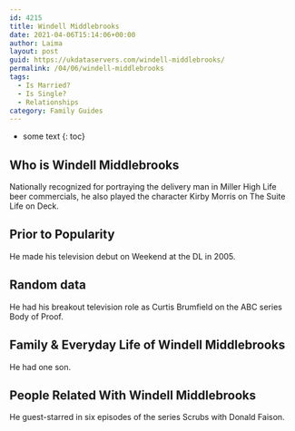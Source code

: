 ```yaml
---
id: 4215
title: Windell Middlebrooks
date: 2021-04-06T15:14:06+00:00
author: Laima
layout: post
guid: https://ukdataservers.com/windell-middlebrooks/
permalink: /04/06/windell-middlebrooks
tags:
  - Is Married?
  - Is Single?
  - Relationships
category: Family Guides
---
```


* some text
{: toc}


## Who is Windell Middlebrooks
                  
                  
                  
Nationally recognized for portraying the delivery man in Miller High Life beer commercials, he also played the character Kirby Morris on The Suite Life on Deck.
                  
              
            
              
            
                
                
                
## Prior to Popularity
                  
                  
                  
He made his television debut on Weekend at the DL in 2005.
                  
              
            
              
            
                
                
                
## Random data
                  
                  
                  
He had his breakout television role as Curtis Brumfield on the ABC series Body of Proof.
                  
              
            
              
            
                
                
                
## Family & Everyday Life of Windell Middlebrooks
                  
                  
                  
He had one son.
                  
              
            
              
            
                
                
                
## People Related With Windell Middlebrooks
                  
                  
                  
He guest-starred in six episodes of the series Scrubs with Donald Faison.
                  
              
            
              
            
                
              
            
              
              
            
            
              
            
          
          
          